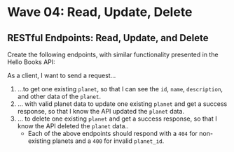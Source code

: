 # Wave 04: Read, Update, Delete

## RESTful Endpoints: Read, Update, and Delete

Create the following endpoints, with similar functionality presented in the Hello Books API:

As a client, I want to send a request...

1. ...to get one existing `planet`, so that I can see the `id`, `name`, `description`, and other data of the `planet`.
1. ... with valid planet data to update one existing `planet` and get a success response, so that I know the API updated the `planet` data.
1. ... to delete one existing `planet` and get a success response, so that I know the API deleted the `planet` data..
    * Each of the above endpoints should respond with a `404` for non-existing planets and a `400` for invalid `planet_id`.